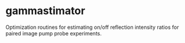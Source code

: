 # gammastimator


Optimization routines for estimating on/off reflection intensity ratios for paired image pump probe experiments.


